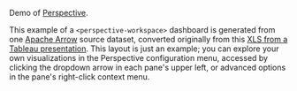 Demo of [Perspective](https://github.com/perspective-dev/perspective).

This example of a `<perspective-workspace>` dashboard is generated from one
[Apache Arrow](https://arrow.apache.org/) source dataset, converted originally
from this
[XLS from a Tableau presentation](https://community.tableau.com/docs/DOC-1236).
This layout is just an example; you can explore your own visualizations in the
Perspective configuration menu, accessed by clicking the dropdown arrow in each
pane's upper left, or advanced options in the pane's right-click context menu.
